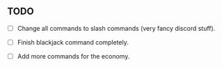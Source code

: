 ## TODO
- [ ] Change all commands to slash commands (very fancy discord stuff).
- [ ] Finish blackjack command completely.

- [ ] Add more commands for the economy.
